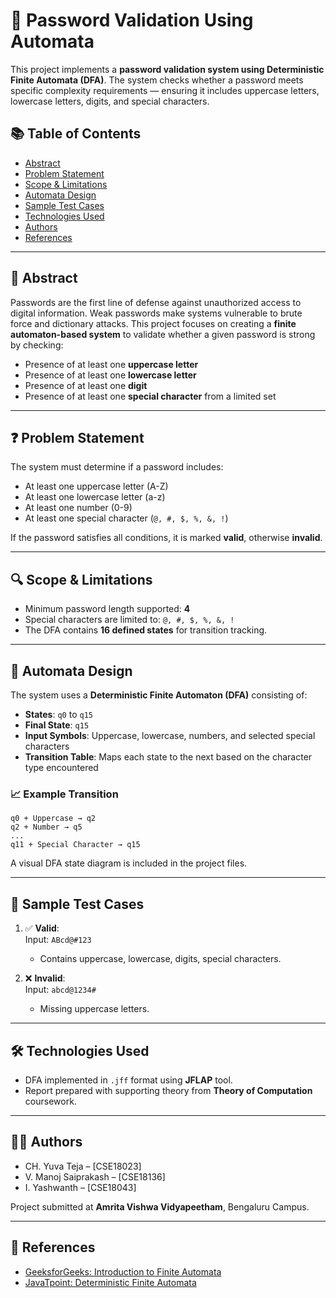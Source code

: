 
# 🔐 Password Validation Using Automata

This project implements a **password validation system using Deterministic Finite Automata (DFA)**. The system checks whether a password meets specific complexity requirements — ensuring it includes uppercase letters, lowercase letters, digits, and special characters.

## 📚 Table of Contents

- [Abstract](#abstract)
- [Problem Statement](#problem-statement)
- [Scope & Limitations](#scope--limitations)
- [Automata Design](#automata-design)
- [Sample Test Cases](#sample-test-cases)
- [Technologies Used](#technologies-used)
- [Authors](#authors)
- [References](#references)

---

## 🧾 Abstract

Passwords are the first line of defense against unauthorized access to digital information. Weak passwords make systems vulnerable to brute force and dictionary attacks. This project focuses on creating a **finite automaton-based system** to validate whether a given password is strong by checking:

- Presence of at least one **uppercase letter**
- Presence of at least one **lowercase letter**
- Presence of at least one **digit**
- Presence of at least one **special character** from a limited set

---

## ❓ Problem Statement

The system must determine if a password includes:
- At least one uppercase letter (A-Z)
- At least one lowercase letter (a-z)
- At least one number (0-9)
- At least one special character (`@, #, $, %, &, !`)

If the password satisfies all conditions, it is marked **valid**, otherwise **invalid**.

---

## 🔍 Scope & Limitations

- Minimum password length supported: **4**
- Special characters are limited to: `@, #, $, %, &, !`
- The DFA contains **16 defined states** for transition tracking.

---

## 🧠 Automata Design

The system uses a **Deterministic Finite Automaton (DFA)** consisting of:
- **States**: `q0` to `q15`
- **Final State**: `q15`
- **Input Symbols**: Uppercase, lowercase, numbers, and selected special characters
- **Transition Table**: Maps each state to the next based on the character type encountered

### 📈 Example Transition

```
q0 + Uppercase → q2
q2 + Number → q5
...
q11 + Special Character → q15
```

A visual DFA state diagram is included in the project files.

---

## 🧪 Sample Test Cases

1. ✅ **Valid**:  
   Input: `ABcd@#123`  
   - Contains uppercase, lowercase, digits, special characters.

2. ❌ **Invalid**:  
   Input: `abcd@1234#`  
   - Missing uppercase letters.

---

## 🛠️ Technologies Used

- DFA implemented in `.jff` format using **JFLAP** tool.
- Report prepared with supporting theory from **Theory of Computation** coursework.

---

## 👨‍💻 Authors

- CH. Yuva Teja – [CSE18023]
- V. Manoj Saiprakash – [CSE18136]
- I. Yashwanth – [CSE18043]

Project submitted at **Amrita Vishwa Vidyapeetham**, Bengaluru Campus.

---

## 📖 References

- [GeeksforGeeks: Introduction to Finite Automata](https://www.geeksforgeeks.org/introduction-of-finite-automata/)
- [JavaTpoint: Deterministic Finite Automata](https://www.javatpoint.com/deterministic-finite-automata)
